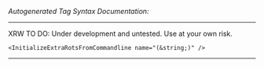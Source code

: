 _Autogenerated Tag Syntax Documentation:_

---
XRW TO DO: Under development and untested. Use at your own risk.

```
<InitializeExtraRotsFromCommandline name="(&string;)" />
```



---
